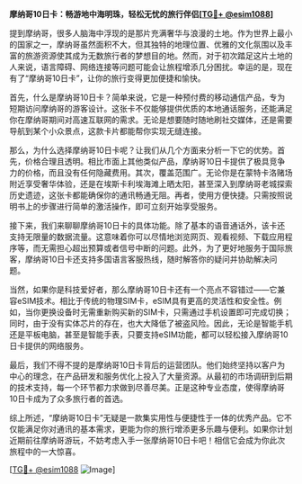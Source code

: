 **摩纳哥10日卡：畅游地中海明珠，轻松无忧的旅行伴侣[[TG💪+ @esim1088](https://t.me/s/esim1088)]**

提到摩纳哥，很多人脑海中浮现的是那片充满奢华与浪漫的土地。作为世界上最小的国家之一，摩纳哥虽然面积不大，但其独特的地理位置、优雅的文化氛围以及丰富的旅游资源使其成为无数旅行者的梦想目的地。然而，对于初次踏足这片土地的人来说，语言障碍、网络连接等问题可能会让旅程增添几分困扰。幸运的是，现在有了“摩纳哥10日卡”，让你的旅行变得更加便捷和愉快。

首先，什么是摩纳哥10日卡？简单来说，它是一种预付费的移动通信产品，专为短期访问摩纳哥的游客设计。这张卡不仅能够提供优质的本地通话服务，还能满足你在摩纳哥期间对高速互联网的需求。无论是想要随时随地刷社交媒体，还是需要导航到某个小众景点，这款卡片都能帮你实现无缝连接。

那么，为什么选择摩纳哥10日卡呢？让我们从几个方面来分析一下它的优势。首先，价格合理且透明。相比市面上其他类似产品，摩纳哥10日卡提供了极具竞争力的价格，而且没有任何隐藏费用。其次，覆盖范围广。无论你是在蒙特卡洛赌场附近享受奢华体验，还是在埃斯卡利埃海滩上晒太阳，甚至深入到摩纳哥老城探索历史遗迹，这张卡都能确保你的通讯畅通无阻。再者，使用方便快捷。只需按照说明书上的步骤进行简单的激活操作，即可立刻开始享受服务。

接下来，我们来聊聊摩纳哥10日卡的具体功能。除了基本的语音通话外，该卡还支持无限量的数据流量。这意味着你可以尽情地浏览网页、观看视频、下载应用程序等，而无需担心超出预算或者信号中断的问题。此外，为了更好地服务于国际旅客，摩纳哥10日卡还支持多国语言客服热线，随时解答你的疑问并协助解决问题。

当然，如果你是科技爱好者，那么摩纳哥10日卡还有一个亮点不容错过——它兼容eSIM技术。相比于传统的物理SIM卡，eSIM具有更高的灵活性和安全性。例如，当你更换设备时无需重新购买新的SIM卡，只需通过手机设置即可完成切换；同时，由于没有实体芯片的存在，也大大降低了被盗风险。因此，无论是智能手机还是平板电脑，甚至是智能手表，只要支持eSIM功能，都可以轻松接入摩纳哥10日卡提供的网络服务。

最后，我们不得不提的是摩纳哥10日卡背后的运营团队。他们始终坚持以客户为中心的理念，在产品研发和服务优化上投入了大量资源。从最初的市场调研到后期的技术支持，每一个环节都力求做到尽善尽美。正是这种专业态度，使得摩纳哥10日卡成为了众多旅行者的首选。

综上所述，“摩纳哥10日卡”无疑是一款集实用性与便捷性于一体的优秀产品。它不仅能满足你对通讯的基本需求，更能为你的旅行增添更多乐趣与便利。如果你计划近期前往摩纳哥游玩，不妨考虑入手一张摩纳哥10日卡吧！相信它会成为你此次旅程中的一大惊喜。

[[TG💪+ @esim1088](https://t.me/s/esim1088) ![Image](https://i.postimg.cc/4NQfJmqS/Snipaste-2025-05-13-00-14-12.png)]